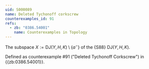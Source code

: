 ```yaml
---
uid: S000089
name: Deleted Tychonoff corkscrew
counterexamples_id: 91
refs:
  - zb: "0386.54001"
    name: Counterexamples in Topology
---
```


The subspace $X := \text{DJ}(Y, H, K)\setminus \{a^-\}$ of the {S88} $\text{DJ}(Y, H, K)$.

Defined as counterexample #91 ("Deleted Tychonoff Corkscrew")
in {{zb:0386.54001}}.
